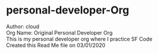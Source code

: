# personal-developer-Org
Author: cloud <br>
Org Name: Original Personal Developer Org <br>
This is my personal developer org where I practice SF Code <br>
Created this Read Me file on 03/01/2020
